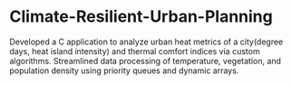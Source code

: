 # Climate-Resilient-Urban-Planning
Developed a C application to analyze urban heat metrics of a city(degree days, heat island intensity) and thermal comfort
indices via custom algorithms. Streamlined data processing of temperature, vegetation, and population density 
using priority queues and dynamic arrays. 
